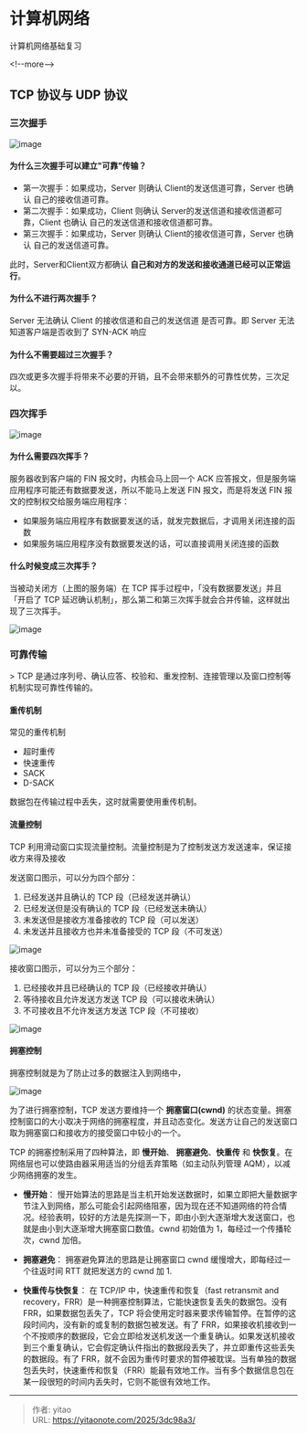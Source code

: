 # 计算机网络


计算机网络基础复习

&lt;!--more--&gt;


## TCP 协议与 UDP 协议

### 三次握手

![image](https://cdn.ipfsscan.io/weibo/large/005wRZF3ly1i43iiass4qj30i80citam.jpg)


#### 为什么三次握手可以建立&#34;可靠&#34;传输？

- 第一次握手：如果成功，Server 则确认 Client的发送信道可靠，Server 也确认 自己的接收信道可靠。
- 第二次握手：如果成功，Client 则确认 Server的发送信道和接收信道都可靠，Client 也确认 自己的发送信道和接收信道都可靠。
- 第三次握手：如果成功，Server 则确认 Client的接收信道可靠，Server 也确认 自己的发送信道可靠。

此时，Server和Client双方都确认 **自己和对方的发送和接收通道已经可以正常运行**。

#### 为什么不进行两次握手？

Server 无法确认 Client 的接收信道和自己的发送信道 是否可靠。即 Server 无法知道客户端是否收到了 SYN-ACK 响应

#### 为什么不需要超过三次握手？

四次或更多次握手将带来不必要的开销，且不会带来额外的可靠性优势，三次足以。

### 四次挥手

![image](https://cdn.ipfsscan.io/weibo/large/005wRZF3ly1i44gmf7f22j30u00lotef.jpg)

#### 为什么需要四次挥手？

服务器收到客户端的 FIN 报文时，内核会马上回一个 ACK 应答报文，但是服务端应用程序可能还有数据要发送，所以不能马上发送 FIN 报文，而是将发送 FIN 报文的控制权交给服务端应用程序：

- 如果服务端应用程序有数据要发送的话，就发完数据后，才调用关闭连接的函数
- 如果服务端应用程序没有数据要发送的话，可以直接调用关闭连接的函数

#### 什么时候变成三次挥手？

当被动关闭方（上图的服务端）在 TCP 挥手过程中，「没有数据要发送」并且「开启了 TCP 延迟确认机制」，那么第二和第三次挥手就会合并传输，这样就出现了三次挥手。

![image](https://cdn.ipfsscan.io/weibo/large/005wRZF3ly1i44gr8g6ypj30k8096wf7.jpg)



### 可靠传输

&gt; TCP 是通过序列号、确认应答、校验和、重发控制、连接管理以及窗口控制等机制实现可靠性传输的。

#### 重传机制

常见的重传机制

- 超时重传
- 快速重传
- SACK
- D-SACK

数据包在传输过程中丢失，这时就需要使用重传机制。

#### 流量控制

TCP 利用滑动窗口实现流量控制。流量控制是为了控制发送方发送速率，保证接收方来得及接收

发送窗口图示，可以分为四个部分：

1. 已经发送并且确认的 TCP 段（已经发送并确认）
2. 已经发送但是没有确认的 TCP 段（已经发送未确认）
3. 未发送但是接收方准备接收的 TCP 段（可以发送）
4. 未发送并且接收方也并未准备接受的 TCP 段（不可发送）

![image](https://cdn.ipfsscan.io/weibo/large/005wRZF3ly1i44hfdrfrtj30rl0gy0vz.jpg)

接收窗口图示，可以分为三个部分：

1. 已经接收并且已经确认的 TCP 段（已经接收并确认）
2. 等待接收且允许发送方发送 TCP 段（可以接收未确认）
3. 不可接收且不允许发送方发送 TCP 段（不可接收）

![image](https://cdn.ipfsscan.io/weibo/large/005wRZF3ly1i44hg5ul63j30rb0gbacv.jpg)

#### 拥塞控制

拥塞控制就是为了防止过多的数据注入到网络中，

![image](https://cdn.ipfsscan.io/weibo/large/005wRZF3ly1i44hivfj5nj30u00algoq.jpg)

为了进行拥塞控制，TCP 发送方要维持一个 **拥塞窗口(cwnd)** 的状态变量。拥塞控制窗口的大小取决于网络的拥塞程度，并且动态变化。发送方让自己的发送窗口取为拥塞窗口和接收方的接受窗口中较小的一个。

TCP 的拥塞控制采用了四种算法，即 **慢开始**、 **拥塞避免**、**快重传** 和 **快恢复**。在网络层也可以使路由器采用适当的分组丢弃策略（如主动队列管理 AQM），以减少网络拥塞的发生。

- **慢开始**： 慢开始算法的思路是当主机开始发送数据时，如果立即把大量数据字节注入到网络，那么可能会引起网络阻塞，因为现在还不知道网络的符合情况。经验表明，较好的方法是先探测一下，即由小到大逐渐增大发送窗口，也就是由小到大逐渐增大拥塞窗口数值。cwnd 初始值为 1，每经过一个传播轮次，cwnd 加倍。

- **拥塞避免**： 拥塞避免算法的思路是让拥塞窗口 cwnd 缓慢增大，即每经过一个往返时间 RTT 就把发送方的 cwnd 加 1.

- **快重传与快恢复**： 在 TCP/IP 中，快速重传和恢复（fast retransmit and recovery，FRR）是一种拥塞控制算法，它能快速恢复丢失的数据包。没有 FRR，如果数据包丢失了，TCP 将会使用定时器来要求传输暂停。在暂停的这段时间内，没有新的或复制的数据包被发送。有了 FRR，如果接收机接收到一个不按顺序的数据段，它会立即给发送机发送一个重复确认。如果发送机接收到三个重复确认，它会假定确认件指出的数据段丢失了，并立即重传这些丢失的数据段。有了 FRR，就不会因为重传时要求的暂停被耽误。当有单独的数据包丢失时，快速重传和恢复（FRR）能最有效地工作。当有多个数据信息包在某一段很短的时间内丢失时，它则不能很有效地工作。


---

> 作者: yitao  
> URL: https://yitaonote.com/2025/3dc98a3/  

